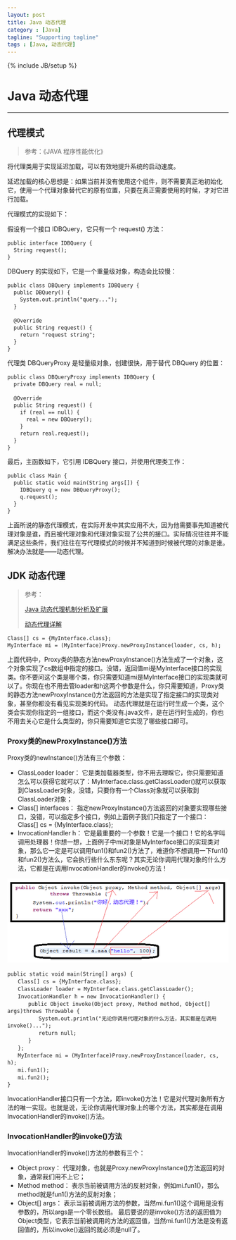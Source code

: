 ```yaml
---
layout: post
title: Java 动态代理
category : [Java]
tagline: "Supporting tagline"
tags : [Java, 动态代理]
---
```

{% include JB/setup %}
# Java 动态代理
---

## 代理模式

> 参考：《JAVA 程序性能优化》

将代理类用于实现延迟加载，可以有效地提升系统的启动速度。

延迟加载的核心思想是：如果当前并没有使用这个组件，则不需要真正地初始化它，使用一个代理对象替代它的原有位置，只要在真正需要使用的时候，才对它进行加载。

<!--break-->

代理模式的实现如下：

假设有一个接口 IDBQuery，它只有一个 request() 方法：

```
public interface IDBQuery {
  String request();
}
```

DBQuery 的实现如下，它是一个重量级对象，构造会比较慢：

```
public class DBQuery implements IDBQuery {
  public DBQuery() {
    System.out.println("query...");
  }
  
  @Override
  public String request() {
    return "request string";
  }
}
```

代理类 DBQueryProxy 是轻量级对象，创建很快，用于替代 DBQuery 的位置：

```
public class DBQueryProxy implements IDBQuery {
  private DBQuery real = null;
  
  @Override
  public String request() {
    if (real == null) {
      real = new DBQuery();
    }
    return real.request();
  }
}
```

最后，主函数如下，它引用 IDBQuery 接口，并使用代理类工作：

```
public class Main {
  public static void main(String args[]) {
    IDBQuery q = new DBQueryProxy();
    q.request();
  }
}
``` 

上面所说的静态代理模式，在实际开发中其实应用不大，因为他需要事先知道被代理对象是谁，而且被代理对象和代理对象实现了公共的接口。实际情况往往并不能满足这些条件，我们往往在写代理模式的时候并不知道到时候被代理的对象是谁。解决办法就是——动态代理。


## JDK 动态代理

> 参考：
>
> [Java 动态代理机制分析及扩展](https://www.ibm.com/developerworks/cn/java/j-lo-proxy1/index.html)
> 
> [动态代理详解](https://www.cnblogs.com/fengmingyue/p/6092151.html)

``` 
Class[] cs = {MyInterface.class};
MyInterface mi = (MyInterface)Proxy.newProxyInstance(loader, cs, h);
``` 

上面代码中，Proxy类的静态方法newProxyInstance()方法生成了一个对象，这个对象实现了cs数组中指定的接口。没错，返回值mi是MyInterface接口的实现类。你不要问这个类是哪个类，你只需要知道mi是MyInterface接口的实现类就可以了。你现在也不用去管loader和h这两个参数是什么，你只需要知道，Proxy类的静态方法newProxyInstance()方法返回的方法是实现了指定接口的实现类对象，甚至你都没有看见实现类的代码。
动态代理就是在运行时生成一个类，这个类会实现你指定的一组接口，而这个类没有.java文件，是在运行时生成的，你也不用去关心它是什么类型的，你只需要知道它实现了哪些接口即可。

### Proxy类的newProxyInstance()方法 
Proxy类的newInstance()方法有三个参数：
- ClassLoader loader： 它是类加载器类型，你不用去理睬它，你只需要知道怎么可以获得它就可以了：MyInterface.class.getClassLoader()就可以获取到ClassLoader对象，没错，只要你有一个Class对象就可以获取到ClassLoader对象；
- Class[] interfaces： 指定newProxyInstance()方法返回的对象要实现哪些接口，没错，可以指定多个接口，例如上面例子我们只指定了一个接口：Class[] cs = {MyInterface.class};
- InvocationHandler h： 它是最重要的一个参数！它是一个接口！它的名字叫调用处理器！你想一想，上面例子中mi对象是MyInterface接口的实现类对象，那么它一定是可以调用fun1()和fun2()方法了，难道你不想调用一下fun1()和fun2()方法么，它会执行些什么东东呢？其实无论你调用代理对象的什么方法，它都是在调用InvocationHandler的invoke()方法！

![](/images/2017-01-04-InvocationHandler-invoke.png) 

``` 
public static void main(String[] args) {
　　Class[] cs = {MyInterface.class};
　　ClassLoader loader = MyInterface.class.getClassLoader();
　　InvocationHandler h = new InvocationHandler() {
　　　　public Object invoke(Object proxy, Method method, Object[] args)throws Throwable {
　　　　　　System.out.println("无论你调用代理对象的什么方法，其实都是在调用invoke()...");
　　　　　　return null;
　　　　}
　　};
　　MyInterface mi = (MyInterface)Proxy.newProxyInstance(loader, cs, h);
　　mi.fun1();
　　mi.fun2();
}
``` 

InvocationHandler接口只有一个方法，即invoke()方法！它是对代理对象所有方法的唯一实现。也就是说，无论你调用代理对象上的哪个方法，其实都是在调用InvocationHandler的invoke()方法。 

### InvocationHandler的invoke()方法 
InvocationHandler的invoke()方法的参数有三个：
- Object proxy： 代理对象，也就是Proxy.newProxyInstance()方法返回的对象，通常我们用不上它；
- Method method： 表示当前被调用方法的反射对象，例如mi.fun1()，那么method就是fun1()方法的反射对象；
- Object[] args： 表示当前被调用方法的参数，当然mi.fun1()这个调用是没有参数的，所以args是一个零长数组。
最后要说的是invoke()方法的返回值为Object类型，它表示当前被调用的方法的返回值，当然mi.fun1()方法是没有返回值的，所以invoke()返回的就必须是null了。
